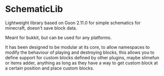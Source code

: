 # SchematicLib
Lightweight library based on Gson 2.11.0 for simple schematics for minecraft, doesn't save block data.

Meant for bukkit, but can be used for any platforms.

It has been designed to be modular at its core, to allow namespaces to modify the behaviour of playing and
destroying blocks, this allows you to define support for custom blocks defined by other plugins, maybe slimefun or
items adder, anything as long as they have a way to get custom block at a certain position and place custom blocks.
